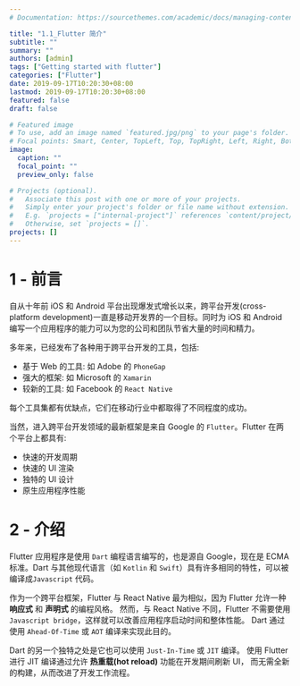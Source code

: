 ```yaml
---
# Documentation: https://sourcethemes.com/academic/docs/managing-content/

title: "1.1_Flutter 简介"
subtitle: ""
summary: ""
authors: [admin]
tags: ["Getting started with flutter"]
categories: ["Flutter"]
date: 2019-09-17T10:20:30+08:00
lastmod: 2019-09-17T10:20:30+08:00
featured: false
draft: false

# Featured image
# To use, add an image named `featured.jpg/png` to your page's folder.
# Focal points: Smart, Center, TopLeft, Top, TopRight, Left, Right, BottomLeft, Bottom, BottomRight.
image:
  caption: ""
  focal_point: ""
  preview_only: false

# Projects (optional).
#   Associate this post with one or more of your projects.
#   Simply enter your project's folder or file name without extension.
#   E.g. `projects = ["internal-project"]` references `content/project/deep-learning/index.md`.
#   Otherwise, set `projects = []`.
projects: []
---
```

<!-- more -->
# 1 - 前言
自从十年前 iOS 和 Android 平台出现爆发式增长以来，跨平台开发(cross-platform development)一直是移动开发界的一个目标。同时为 iOS 和 Android 编写一个应用程序的能力可以为您的公司和团队节省大量的时间和精力。

多年来，已经发布了各种用于跨平台开发的工具，包括:

* 基于 Web 的工具: 如 Adobe 的 `PhoneGap`
* 强大的框架: 如 Microsoft 的 `Xamarin`
* 较新的工具: 如 Facebook 的 `React Native`

每个工具集都有优缺点，它们在移动行业中都取得了不同程度的成功。

当然，进入跨平台开发领域的最新框架是来自 Google 的 `Flutter`。Flutter 在两个平台上都具有:

* 快速的开发周期
* 快速的 UI 渲染
* 独特的 UI 设计
* 原生应用程序性能

# 2 - 介绍
Flutter 应用程序是使用 `Dart` 编程语言编写的，也是源自 Google，现在是 ECMA 标准。Dart 与其他现代语言（如 `Kotlin` 和 `Swift`）具有许多相同的特性，可以被编译成`Javascript` 代码。

作为一个跨平台框架，Flutter 与 React Native 最为相似，因为 Flutter 允许一种 **响应式** 和 **声明式** 的编程风格。 然而，与 React Native 不同，Flutter 不需要使用 `Javascript bridge`，这样就可以改善应用程序启动时间和整体性能。 Dart 通过使用 `Ahead-Of-Time` 或 `AOT` 编译来实现此目的。

Dart 的另一个独特之处是它也可以使用 `Just-In-Time` 或 `JIT` 编译。 使用 Flutter进行 JIT 编译通过允许 **热重载(hot reload)** 功能在开发期间刷新 UI， 而无需全新的构建，从而改进了开发工作流程。
